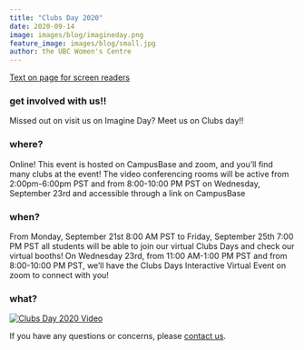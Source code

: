 ```yaml
---
title: "Clubs Day 2020"
date: 2020-09-14
image: images/blog/imagineday.png
feature_image: images/blog/small.jpg
author: the UBC Women's Centre
---
```


[Text on page for screen readers](/accessibleclubsday2020.txt)

### get involved with us!! 
Missed out on visit us on Imagine Day? Meet us on Clubs day!!

### where?
Online! This event is hosted on CampusBase and zoom, and you’ll find many clubs at the event! The video conferencing rooms will be active from 2:00pm-6:00pm PST and from 8:00-10:00 PM PST on Wednesday, September 23rd and accessible through a link on CampusBase

### when? 
From Monday, September 21st 8:00 AM PST to Friday, September 25th 7:00 PM PST all students will be able to join our virtual Clubs Days and check our virtual booths! On Wednesday 23rd, from 11:00 AM-1:00 PM PST and from 8:00-10:00 PM PST, we’ll have the Clubs Days Interactive Virtual Event on zoom to connect with you!


### what?

[![Clubs Day 2020 Video](https://img.youtube.com/vi/7tbJ3iXTxog/0.jpg)](https://www.youtube.com/watch?v=7tbJ3iXTxog)


If you have any questions or concerns, please [contact us](/contact).
